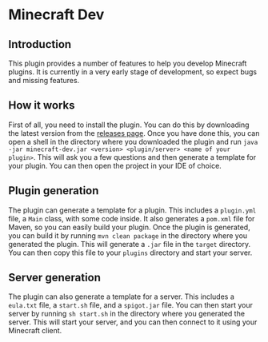 # Minecraft Dev

## Introduction

This plugin provides a number of features to help you develop Minecraft plugins. It is currently in a very early stage of development, so expect bugs and missing features.

## How it works

First of all, you need to install the plugin. You can do this by downloading the latest version from the [releases page](https://github.com/Swymn/Minecraft-Dev/releases). Once you have done this, you can open a shell in the directory where you downloaded the plugin and run `java -jar minecraft-dev.jar <version> <plugin/server> <name of your plugin>`. This will ask you a few questions and then generate a template for your plugin. You can then open the project in your IDE of choice.

## Plugin generation

The plugin can generate a template for a plugin. This includes a `plugin.yml` file, a `Main` class, with some code inside. It also generates a `pom.xml` file for Maven, so you can easily build your plugin. Once the plugin is generated, you can build it by running `mvn clean package` in the directory where you generated the plugin. This will generate a `.jar` file in the `target` directory. You can then copy this file to your `plugins` directory and start your server.

## Server generation

The plugin can also generate a template for a server. This includes a `eula.txt` file, a `start.sh` file, and a `spigot.jar` file. You can then start your server by running `sh start.sh` in the directory where you generated the server. This will start your server, and you can then connect to it using your Minecraft client.